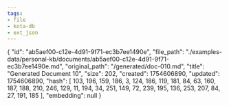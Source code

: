 ```yaml
---
tags:
- file
- kota-db
- ext_json
---
```

{
  "id": "ab5aef00-c12e-4d91-9f71-ec3b7ee1490e",
  "file_path": "./examples-data/personal-kb/documents/ab5aef00-c12e-4d91-9f71-ec3b7ee1490e.md",
  "original_path": "/generated/doc-010.md",
  "title": "Generated Document 10",
  "size": 202,
  "created": 1754606890,
  "updated": 1754606890,
  "hash": [
    103,
    196,
    159,
    186,
    3,
    124,
    186,
    119,
    181,
    84,
    63,
    160,
    187,
    188,
    210,
    246,
    129,
    11,
    194,
    34,
    251,
    149,
    72,
    239,
    195,
    136,
    253,
    207,
    84,
    27,
    191,
    185
  ],
  "embedding": null
}